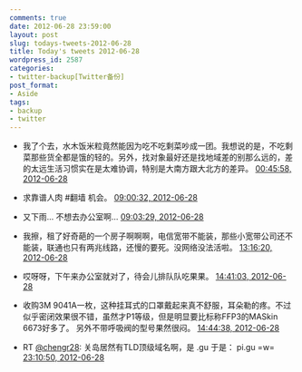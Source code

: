 ```yaml
---
comments: true
date: 2012-06-28 23:59:00
layout: post
slug: todays-tweets-2012-06-28
title: Today's tweets 2012-06-28
wordpress_id: 2587
categories:
- twitter-backup[Twitter备份]
post_format:
- Aside
tags:
- backup
- twitter
---
```





  * 我了个去，水木饭米粒竟然能因为吃不吃剩菜吵成一团。我想说的是，不吃剩菜那些货全都是饿的轻的。另外，找对象最好还是找地域差的别那么远的，差的太远生活习惯实在是太难协调，特别是大南方跟大北方的差异。 [00:45:58, 2012-06-28](http://twitter.com/gfrog/statuses/218022370143780864)





  * 求靠谱人肉 #翻墙 机会。 [09:00:32, 2012-06-28](http://twitter.com/gfrog/statuses/218146832675639296)





  * 又下雨… 不想去办公室啊… [09:03:29, 2012-06-28](http://twitter.com/gfrog/statuses/218147573423284224)





  * 我擦，租了好奇葩的一个房子啊啊啊，电信宽带不能装，那些小宽带公司还不能装，联通也只有两兆线路，还慢的要死。没网络没法活啦。 [13:16:20, 2012-06-28](http://twitter.com/gfrog/statuses/218211205712580609)





  * 哎呀呀，下午来办公室就对了，待会儿排队队吃果果。 [14:41:03, 2012-06-28](http://twitter.com/gfrog/statuses/218232527897370625)





  * 收购3M 9041A一枚，这种挂耳式的口罩戴起来真不舒服，耳朵勒的疼。不过似乎密闭效果很不错，虽然才P1等级，但是明显要比标称FFP3的MASkin 6673好多了。 另外不带呼吸阀的型号果然很闷。 [14:44:38, 2012-06-28](http://twitter.com/gfrog/statuses/218233427223261185)





  * RT [@chengr28](http://twitter.com/chengr28): 关岛居然有TLD顶级域名啊，是 .gu 于是： pi.gu =w= [23:10:50, 2012-06-28](http://twitter.com/gfrog/statuses/218360816745971712)




